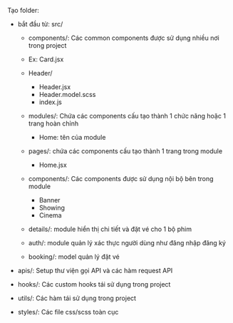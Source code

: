 Tạo folder:

- bắt đầu từ: src/

  - components/: Các common components được sử dụng nhiều nơi trong project
  - Ex: Card.jsx
  - Header/

    - Header.jsx
    - Header.model.scss
    - index.js

  - modules/: Chứa các components cấu tạo thành 1 chức năng hoặc 1 trang hoàn chỉnh
    - Home: tên của module
  - pages/: chứa các components cấu tạo thành 1 trang trong module
    - Home.jsx
  - components/: Các components được sử dụng nội bộ bên trong module

    - Banner
    - Showing
    - Cinema

  - details/: module hiển thị chi tiết và đặt vé cho 1 bộ phim
  - auth/: module quản lý xác thực người dùng như đăng nhập đăng ký
  - booking/: model quản lý đặt vé

- apis/: Setup thư viện gọi API và các hàm request API

- hooks/: Các custom hooks tái sử dụng trong project
- utils/: Các hàm tái sử dụng trong project
- styles/: Các file css/scss toàn cục
